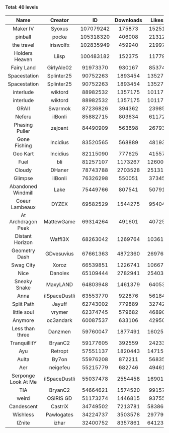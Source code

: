 #### Total: 40 levels

| Name | Creator | ID | Downloads | Likes |
|:---:|:---:|:---:|:---:|:---:|
| Maker IV | Syoxus | 107079242 | 175873 | 15251
| pinball | pocke | 105318320 | 406008 | 21312
| the travel | iriswolfx | 102835949 | 459940 | 21997
| Holders Heaven | Liisp | 100483182 | 152375 | 11779
| Fairy Land | GirlyAle02 | 91973370 | 930167 | 85374
| Spacestation | Splinter25 | 90752263 | 1893454 | 135271
| Spacestation | Splinter25 | 90752263 | 1893454 | 135271
| interlude | wiktord | 88982532 | 1357175 | 101171
| interlude | wiktord | 88982532 | 1357175 | 101171
| GRAII | Swarmok | 87236826 | 394362 | 23985
| Neferu | iIBonIi | 85882715 | 803634 | 61172
| Phasing Puller | zejoant | 84490909 | 563698 | 26793
| Gone Fishing | Incidius | 83520565 | 568889 | 48193
| Geo Kart | Incidius | 82115090 | 777625 | 41557
| Fuel | bli | 81257107 | 1173267 | 126002
| Cloudy | DHaner | 78743788 | 2703528 | 251312
| Glimpse | iIBonIi | 76326298 | 550051 | 37345
| Abandoned Windmill | Lake | 75449766 | 807541 | 50791
| Coeur Lambeaux | DYZEX | 69582529 | 1544275 | 95404
| At Archdragon Peak | MattewGame | 69314264 | 491601 | 40725
| Distant Horizon | Waffl3X | 68263042 | 1269764 | 103615
| Geometry Dash | GDvesuvius | 67661363 | 4872360 | 269767
| Swag City | Xoroz | 66539851 | 1226741 | 106679
| Nice | Danolex | 65109444 | 2782941 | 254037
| Sneaky Snake | MaxyLAND | 64803948 | 1461379 | 64053
| Anna | iISpaceDustIi | 63553770 | 922876 | 56184
| Split Path | Jayuff | 62743002 | 779889 | 32742
| little soul | vrymer | 62374745 | 579682 | 46890
| Anymore | oc3andark | 60087537 | 633106 | 42950
| Less than three | Danzmen | 59760047 | 1877491 | 160252
| TranquillitY | BryanC2 | 59177605 | 392559 | 24233
| Ayu | Retropt | 57551137 | 1820443 | 147158
| Aulta | By7on | 55976208 | 872211 | 56835
| Aer | neigefeu | 55215779 | 682746 | 49461
| Serponge Look At Me | iISpaceDustIi | 55037478 | 2554458 | 169012
|  TIA | BryanC2 | 54664621 | 1574520 | 99157
| weird | OSIRIS GD | 51173274 | 1446815 | 93755
| Candescent | CastriX | 34749502 | 7213781 | 583861
| Wishless | Pawlogates | 34224737 | 3503578 | 297793
| IZnite | izhar | 32400752 | 8357861 | 641230
